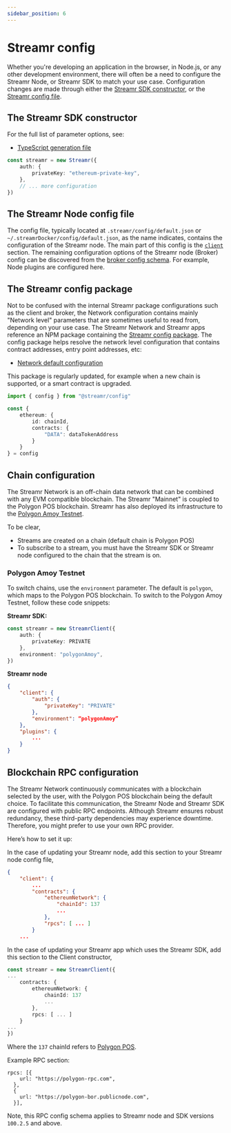 ```yaml
---
sidebar_position: 6
---
```


# Streamr config
Whether you're developing an application in the browser, in Node.js, or any other development environment, there will often be a need to configure the Streamr Node, or Streamr SDK to match your use case. Configuration changes are made through either the [Streamr SDK constructor](./configuration.md#the-streamr-sdk-constructor), or the [Streamr config file](./configuration.md#the-node-config-file).

## The Streamr SDK constructor
For the full list of parameter options, see:
- [TypeScript generation file](https://github.com/streamr-dev/network/blob/main/packages/client/src/Config.ts)

```ts
const streamr = new Streamr({
    auth: {
        privateKey: "ethereum-private-key",
    },
    // ... more configuration
})
```

## The Streamr Node config file
The config file, typically located at `.streamr/config/default.json` or `~/.streamrDocker/config/default.json`, as the name indicates, contains the configuration of the Streamr node. The main part of this config is the [`client`](https://github.com/streamr-dev/network/blob/main/packages/client/src/Config.ts) section. The remaining configuration options of the Streamr node (Broker) config can be discovered from the [broker config schema](https://github.com/streamr-dev/network/blob/main/packages/broker/src/config/config.schema.json). For example, Node plugins are configured here.

## The Streamr config package
Not to be confused with the internal Streamr package configurations such as the client and broker, the Network configuration contains mainly "Network level" parameters that are sometimes useful to read from, depending on your use case. The Streamr Network and Streamr apps reference an NPM package containing the [Streamr config package](https://www.npmjs.com/package/@streamr/config). The config package helps resolve the network level configuration that contains contract addresses, entry point addresses, etc: 
- [Network default configuration](https://github.com/streamr-dev/network-contracts/blob/master/packages/config/src/index.ts)

This package is regularly updated, for example when a new chain is supported, or a smart contract is upgraded. 

```ts
import { config } from "@streamr/config"

const {
    ethereum: {
        id: chainId,
        contracts: {
            "DATA": dataTokenAddress
        }
    }
} = config
```

## Chain configuration
The Streamr Network is an off-chain data network that can be combined with any EVM compatible blockchain. The Streamr "Mainnet" is coupled to the Polygon POS blockchain. Streamr has also deployed its infrastructure to the [Polygon Amoy Testnet](#polygon-amoy-testnet).

To be clear,
- Streams are created on a chain (default chain is Polygon POS)
- To subscribe to a stream, you must have the Streamr SDK or Streamr node configured to the chain that the stream is on.

### Polygon Amoy Testnet
To switch chains, use the `environment` parameter. The default is `polygon`, which maps to the Polygon POS blockchain. To switch to the Polygon Amoy Testnet, follow these code snippets:

**Streamr SDK:**
```ts
const streamr = new StreamrClient({
    auth: {
        privateKey: PRIVATE 
    },
    environment: "polygonAmoy",
})
```

**Streamr node**
```json
{
    "client": {
        "auth": {
            "privateKey": "PRIVATE"
        },
        "environment": “polygonAmoy”
    },
    "plugins": {
        ...
    }
}
```

## Blockchain RPC configuration
The Streamr Network continuously communicates with a blockchain selected by the user, with the Polygon POS blockchain being the default choice. To facilitate this communication, the Streamr Node and Streamr SDK are configured with public RPC endpoints. Although Streamr ensures robust redundancy, these third-party dependencies may experience downtime. Therefore, you might prefer to use your own RPC provider. 

Here’s how to set it up:

In the case of updating your Streamr node, add this section to your Streamr node config file,
```json
{
    "client": {
        ...
        "contracts": {
            "ethereumNetwork": {
                "chainId": 137
                ...
            },
            "rpcs": [ ... ]
        }
    ...
```

In the case of updating your Streamr app which uses the Streamr SDK, add this section to the Client constructor,

```ts
const streamr = new StreamrClient({
...
    contracts: {
        ethereumNetwork: {
            chainId: 137
            ...
        },
        rpcs: [ ... ]
    }
...
})
```

Where the `137` chainId refers to [Polygon POS](https://chainlist.org/).

Example RPC section:
```
rpcs: [{
    url: "https://polygon-rpc.com",
  },
  {
    url: "https://polygon-bor.publicnode.com",
  }],
```

Note, this RPC config schema applies to Streamr node and SDK versions `100.2.5` and above.
